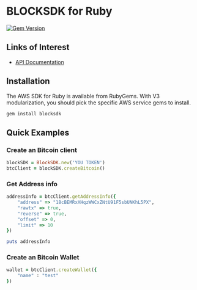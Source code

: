 # BLOCKSDK for Ruby

[![Gem Version](https://badge.fury.io/rb/blocksdk.svg)](https://badge.fury.io/rb/blocksdk)

## Links of Interest

* [API Documentation](https://docs.blocksdk.com)

## Installation

The AWS SDK for Ruby is available from RubyGems. With V3 modularization, you
should pick the specific AWS service gems to install.

```ruby
gem install blocksdk
```

## Quick Examples
### Create an Bitcoin client
```ruby
blockSDK = BlockSDK.new('YOU TOKEN')
btcClient = blockSDK.createBitcoin()
```
### Get Address info
```ruby
addressInfo = btcClient.getAddressInfo({
    "address" => "18cBEMRxXHqzWWCxZNtU91F5sbUNKhL5PX",
    "rawtx" => true,
    "reverse" => true,
    "offset" => 0,
    "limit" => 10
})

puts addressInfo
```

### Create an Bitcoin Wallet
```ruby
wallet = btcClient.createWallet({
    "name" : "test"
})
```

[BlockSDK Developer Docs]: https://docs.blocksdk.com
